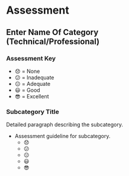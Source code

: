 # Assessment

## Enter Name Of Category (Technical/Professional)

### Assessment Key

* :disappointed: = None
* :confused: = Inadequate
* :neutral_face: = Adequate
* :smiley: = Good
* :sunglasses: = Excellent

### Subcategory Title

Detailed paragraph describing the subcategory.

* Assessment guideline for subcategory.
  * :disappointed:
  * :confused:
  * :neutral_face:
  * :smiley:
  * :sunglasses:
